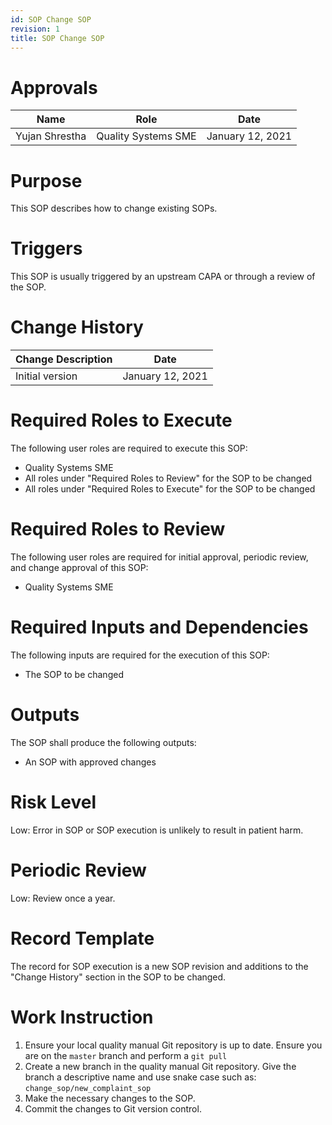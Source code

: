 ```yaml
---
id: SOP Change SOP
revision: 1
title: SOP Change SOP
---
```


# Approvals

| Name | Role | Date |
|---|---|---|
| Yujan Shrestha | Quality Systems SME | January 12, 2021

# Purpose

This SOP describes how to change existing SOPs. 

# Triggers

This SOP is usually triggered by an upstream CAPA or through a review of the SOP.

# Change History

| Change Description | Date
| --- | ---
| Initial version | January 12, 2021

# Required Roles to Execute

The following user roles are required to execute this SOP:

- Quality Systems SME
- All roles under "Required Roles to Review" for the SOP to be changed
- All roles under "Required Roles to Execute" for the SOP to be changed

# Required Roles to Review

The following user roles are required for initial approval, periodic review, and change approval of this SOP:

- Quality Systems SME

# Required Inputs and Dependencies

The following inputs are required for the execution of this SOP:

- The SOP to be changed

# Outputs

The SOP shall produce the following outputs:

- An SOP with approved changes

# Risk Level

Low: Error in SOP or SOP execution is unlikely to result in patient harm.

# Periodic Review

Low: Review once a year.

# Record Template

The record for SOP execution is a new SOP revision and additions to the "Change History" section
in the SOP to be changed. 

# Work Instruction

1. Ensure your local quality manual Git repository is up to date. Ensure you are on the `master` branch and perform a `git pull`
1. Create a new branch in the quality manual Git repository. 
   Give the branch a descriptive name and use snake case such as: `change_sop/new_complaint_sop`
1. Make the necessary changes to the SOP.
1. Commit the changes to Git version control. 
